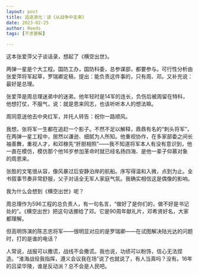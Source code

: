 ```yaml
---
layout: post
title: 追逐游光：读《从战争中走来》
date: 2023-02-25
author: Reeds
tags: [不求甚解]

---
```


 这本张爱萍父子谈话录，想起了《横空出世》。

两弹一星是个大工程。国防工办，国防科委，总参谋部，都要参与。可行性分析由张爱萍将军起草，罗瑞卿定稿，提出：能负责这件事的，只有周、邓。又补充说：最好是总理。

张爱萍是周总理迷弟中的迷弟。他年轻时是14军的连长，负伤后被周留在特科，他想打仗，不服气，说：就是恩来同志，也该听听本人的想法嘛。

周同意送他去中央红军，并托人转告：祝你一路顺风。

我想，张将军一生都在追赶一个影子。不然不足以解释，鼎鼎有名的“刺头将军”，在两弹一星工程中，居然以谦逊、细腻为人所知。他重视协作，在多家部委之间长袖善舞，重视人才，和邓稼先“肝胆相照”——我不知道将军本人有没有意识到，他一直在模仿，模仿那个他16岁参加革命时就已经名扬四海、是他一辈子仰慕对象的周恩来。

张胜的文笔很从容，像风暴过后安静泊岸的航船。序写得温和入微，点到为止。全书叙事节奏非常舒服，父子对话全无军人家庭气氛。我确实相信这是偶像的影响。

我为什么会想到《横空出世》呢？

周总理作为596工程的总负责人，有一句名言，“做好了是你们的，做不好是书记处的”。《横空出世》把这句话挪给了邓。它是90周年献礼片，邓希贤好名，大家都理解。

但高明饰演的陈志忠将军——很明显对应的是罗瑞卿——在试图解决陆光达的问题时，打的是谁的电话？

人常说，战报可以撒谎，战线不会撒谎。我也说，功绩可以粉饰，信心无法捏造。“淮海战役我指挥，遵义会议我在场”说了也就说了，有人当真吗？没有。16年的吕梁华陵，谁是反动派？总不会是人民吧。
